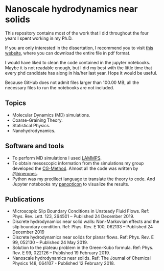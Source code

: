 # Nanoscale hydrodynamics near solids

This repository contains most of the work that I did throughout the four years I spent working in my Ph.D.

If you are only interested in the dissertation, I recommend you to visit [this website](http://62.204.194.43/fez/view/tesisuned:ED-Pg-Ciencias-Dduque), where you can download the entire file in pdf format.


I would have liked to clean the code contained in the jupyter notebooks. Maybe it is not readable enough, but I did my best with the little time that every phd candidate has along in his/her last year. Hope it would be useful. 


Because GitHub does not admit files larger than 100.00 MB, all the necessary files to run the notebooks are not included. 

## Topics

* Molecular Dynamics (MD) simulations. 
* Coarse-Graining Theory.
* Statistical Physics. 
* Nanohydrodynamics. 


## Software and tools

* To perform MD simulations I used [LAMMPS](https://lammps.sandia.gov/).
* To obtain mesoscopic information from the simulations my group developed the [CG-Method](UNEDSoftMatter/CG-Method). Almost all the code was written by [@hiperones](https://github.com/hiperones).
* Python was my predilect language to translate the theory to code. And Jupyter notebooks my [panopticon](https://en.wikipedia.org/wiki/Panopticon) to visualize the results. 

## Publications

* Microscopic Slip Boundary Conditions in Unsteady Fluid Flows. Ref: Phys. Rev. Lett. 123, 264501 – Published 24 December 2019.
* Discrete hydrodynamics near solid walls: Non-Markovian effects and the slip boundary condition. Ref: Phys. Rev. E 100, 062133 – Published 24 December 2019
* Discrete hydrodynamics near solids for planar flows. Ref: Phys. Rev. E 99, 052130 – Published 24 May 2019. 
* Solution to the plateau problem in the Green-Kubo formula. Ref: Phys. Rev. E 99, 022126 – Published 19 February 2019.
* Nanoscale hydrodynamics near solids. Ref: The Journal of Chemical Physics 148, 064107 - Published 12 February 2018.


